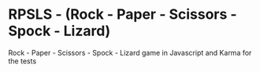 # RPSLS - (Rock - Paper - Scissors - Spock - Lizard)

Rock - Paper - Scissors - Spock - Lizard game in Javascript and Karma for the tests

